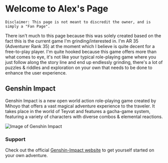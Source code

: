 # Welcome to Alex's Page

`Disclaimer: This page is not meant to discredit the owner, and is simply a "Fan Page".`

There isn't much to this page because this was solely created based on the fact this is the current game I'm grinding/interested in. I'm AR 35 (Adventurer Rank 35) at the moment which I believe is quite decent for a free-to-play player. I'm quite hooked because this game offers more than what comes to eye, it's not like your typical role-playing game where you just follow along the story line and end up endlessly grinding, there's a lot of puzzles & riddles and exploration on your own that needs to be done to enhance the user experience.

## Genshin Impact

Genshin Impact is a new open world action role-playing game created by Mihoyo that offers a vast magical adventure experience to the traveler. It takes place in the world of Teyvat and features a gacha-game system, featuring a variety of characters with diverse combos & elemental reactions.

![Image of Genshin Impact](https://images5.alphacoders.com/109/thumb-1920-1099191.jpg)

### Support 

Check out the official [Genshin-Impact website](https://genshin.mihoyo.com/en) to get yourself started on your own adventure. 
